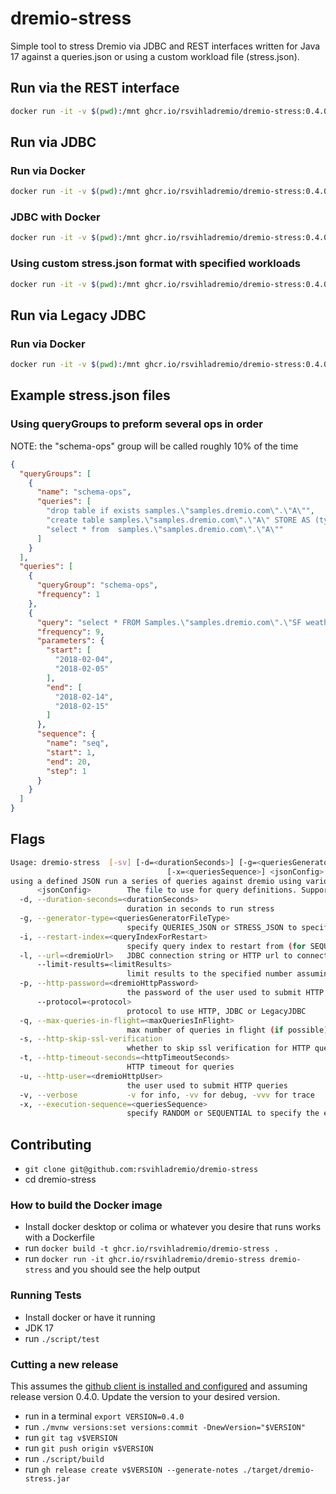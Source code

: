 # dremio-stress

Simple tool to stress Dremio via JDBC and REST interfaces written for Java 17 against a queries.json or using a custom workload file (stress.json).

## Run via the REST interface

```bash
docker run -it -v $(pwd):/mnt ghcr.io/rsvihladremio/dremio-stress:0.4.0 dremio-stress -g STRESS_JSON -u dremio -p dremio123 -l http://host.docker.internal:9047 /mnt/stress.json
```

## Run via JDBC


### Run via Docker

```bash
docker run -it -v $(pwd):/mnt ghcr.io/rsvihladremio/dremio-stress:0.4.0 dremio-stress -g QUERIES_JSON --protocol JDBC -l "jdbc:arrow-flight-sql://host.docker.internal:32010/?useEncryption=false&user=dremio&password=dremio123"  /mnt/queries.json
```

### JDBC with Docker

```bash
docker run -it -v $(pwd):/mnt ghcr.io/rsvihladremio/dremio-stress:0.4.0 dremio-stress -g QUERIES_JSON --protocol JDBC -l "jdbc:arrow-flight-sql://host.docker.internal:32010/?useEncryption=false&user=dremio&password=dremio" /mnt/queries.json
```

### Using custom stress.json format with specified workloads

```bash
docker run -it -v $(pwd):/mnt ghcr.io/rsvihladremio/dremio-stress:0.4.0 dremio-stress -g STRESS_JSON --protocol JDBC -l "jdbc:arrow-flight-sql://host.docker.internal:32010/?useEncryption=false&user=dremio&password=dremio" /mnt/stress.json
```

## Run via Legacy JDBC 


### Run via Docker

```bash
docker run -it -v $(pwd):/mnt ghcr.io/rsvihladremio/dremio-stress:0.4.0 dremio-stress -g QUERIES_JSON --protocol LegacyJDBC -l "jdbc:dremio:direct=host.docker.internal:31010;user=dremio;password=dremio123"  /mnt/queries.json
```
## Example stress.json files

### Using queryGroups to preform several ops in order

NOTE: the "schema-ops" group  will be called roughly 10% of the time

```json
{
  "queryGroups": [
	{
	  "name": "schema-ops",
	  "queries": [
        "drop table if exists samples.\"samples.dremio.com\".\"A\"",
		"create table samples.\"samples.dremio.com\".\"A\" STORE AS (type => 'iceberg') AS SELECT \"a\",\"b\" FROM (values('a', 'b')) as t(\"a\",\"b\")",
		"select * from  samples.\"samples.dremio.com\".\"A\""
	  ]
    }
  ],
  "queries": [
    {
      "queryGroup": "schema-ops",
      "frequency": 1
    },
    {
      "query": "select * FROM Samples.\"samples.dremio.com\".\"SF weather 2018-2019.csv\" where \"DATE\" between ':start' and ':end' and :seq = passenger_count",
      "frequency": 9,
      "parameters": {
        "start": [
          "2018-02-04",
          "2018-02-05"
        ],
        "end": [
          "2018-02-14",
          "2018-02-15"
        ]
      },
      "sequence": {
        "name": "seq",
        "start": 1,
        "end": 20,
        "step": 1
      }
    }
  ]
}
```


## Flags

```bash
Usage: dremio-stress  [-sv] [-d=<durationSeconds>] [-g=<queriesGeneratorFileType>] [-i=<queryIndexForRestart>] [-l=<dremioUrl>] [--limit-results=<limitResults>] [-p=<dremioHttpPassword>] [--protocol=<protocol>] [-q=<maxQueriesInFlight>] [-t=<httpTimeoutSeconds>] [-u=<dremioHttpUser>]
                                   [-x=<queriesSequence>] <jsonConfig> [COMMAND]
using a defined JSON run a series of queries against dremio using various approaches
      <jsonConfig>        The file to use for query definitions. Supports queries.json.gz, queries.json, or a directory of queries.json and a stress.json file with a defined workload (see example)
  -d, --duration-seconds=<durationSeconds>
                          duration in seconds to run stress
  -g, --generator-type=<queriesGeneratorFileType>
                          specify QUERIES_JSON or STRESS_JSON to specify the engine type
  -i, --restart-index=<queryIndexForRestart>
                          specify query index to restart from (for SEQUENTIAL execution-sequence only)
  -l, --url=<dremioUrl>   JDBC connection string or HTTP url to connect
      --limit-results=<limitResults>
                          limit results to the specified number assuming there is not already a LIMIT in the query. This is an easy way to just add some limits on the result set size
  -p, --http-password=<dremioHttpPassword>
                          the password of the user used to submit HTTP queries
      --protocol=<protocol>
                          protocol to use HTTP, JDBC or LegacyJDBC
  -q, --max-queries-in-flight=<maxQueriesInFlight>
                          max number of queries in flight (if possible)
  -s, --http-skip-ssl-verification
                          whether to skip ssl verification for HTTP queries or not
  -t, --http-timeout-seconds=<httpTimeoutSeconds>
                          HTTP timeout for queries
  -u, --http-user=<dremioHttpUser>
                          the user used to submit HTTP queries
  -v, --verbose           -v for info, -vv for debug, -vvv for trace
  -x, --execution-sequence=<queriesSequence>
                          specify RANDOM or SEQUENTIAL to specify the execution sequence
```

## Contributing 

* `git clone git@github.com:rsvihladremio/dremio-stress`
* cd dremio-stress

### How to build the Docker image

* Install docker desktop or colima or whatever you desire that runs works with a Dockerfile
* run `docker build -t ghcr.io/rsvihladremio/dremio-stress .`
* run `docker run -it ghcr.io/rsvihladremio/dremio-stress dremio-stress` and you should see the help output

### Running Tests

* Install docker or have it running
* JDK 17
* run `./script/test`

### Cutting a new release

This assumes the [github client is installed and configured](https://cli.github.com) and assuming release version 0.4.0. Update the version to your desired version.


* run in a terminal `export VERSION=0.4.0`
* run `./mvnw versions:set versions:commit -DnewVersion="$VERSION"`
* run `git tag v$VERSION`
* run `git push origin v$VERSION`
* run `./script/build`
* run `gh release create v$VERSION --generate-notes ./target/dremio-stress.jar`


